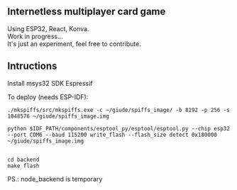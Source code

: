 ## Internetless multiplayer card game
Using ESP32, React, Konva.  
Work in progress...  
It's just an experiment, feel free to contribute.

## Intructions
Install msys32 SDK Espressif  

To deploy (needs ESP-IDF):
	
	./mkspiffs/src/mkspiffs.exe -c ~/giude/spiffs_image/ -b 8192 -p 256 -s 1048576 ~/giude/spiffs_image.img
	
	python $IDF_PATH/components/esptool_py/esptool/esptool.py --chip esp32 --port COM6 --baud 115200 write_flash --flash_size detect 0x180000 ~/giude/spiffs_image.img

	
	cd backend
	make flash

PS.: node_backend is temporary
